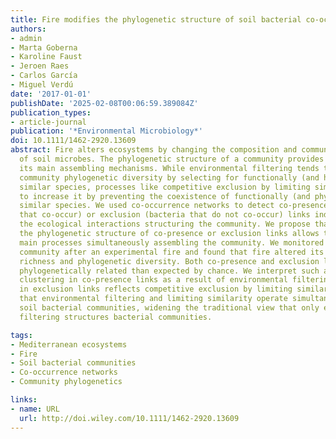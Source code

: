 ```yaml
---
title: Fire modifies the phylogenetic structure of soil bacterial co-occurrence networks
authors:
- admin
- Marta Goberna
- Karoline Faust
- Jeroen Raes
- Carlos García
- Miguel Verdú
date: '2017-01-01'
publishDate: '2025-02-08T00:06:59.389084Z'
publication_types:
- article-journal
publication: '*Environmental Microbiology*'
doi: 10.1111/1462-2920.13609
abstract: Fire alters ecosystems by changing the composition and community structure
  of soil microbes. The phylogenetic structure of a community provides clues about
  its main assembling mechanisms. While environmental filtering tends to reduce the
  community phylogenetic diversity by selecting for functionally (and hence phylogenetically)
  similar species, processes like competitive exclusion by limiting similarity tend
  to increase it by preventing the coexistence of functionally (and phylogenetically)
  similar species. We used co-occurrence networks to detect co-presence (bacteria
  that co-occur) or exclusion (bacteria that do not co-occur) links indicative of
  the ecological interactions structuring the community. We propose that inspecting
  the phylogenetic structure of co-presence or exclusion links allows to detect the
  main processes simultaneously assembling the community. We monitored a soil bacterial
  community after an experimental fire and found that fire altered its composition,
  richness and phylogenetic diversity. Both co-presence and exclusion links were more
  phylogenetically related than expected by chance. We interpret such a phylogenetic
  clustering in co-presence links as a result of environmental filtering, while that
  in exclusion links reflects competitive exclusion by limiting similarity. This suggests
  that environmental filtering and limiting similarity operate simultaneously to assemble
  soil bacterial communities, widening the traditional view that only environmental
  filtering structures bacterial communities.

tags:
- Mediterranean ecosystems
- Fire
- Soil bacterial communities
- Co-occurrence networks
- Community phylogenetics

links:
- name: URL
  url: http://doi.wiley.com/10.1111/1462-2920.13609
---
```

